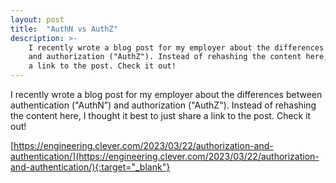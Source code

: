 ```yaml
---
layout: post
title:  "AuthN vs AuthZ"
description: >-
    I recently wrote a blog post for my employer about the differences between authentication ("AuthN”)
    and authorization ("AuthZ"). Instead of rehashing the content here, I thought it best to just share
    a link to the post. Check it out!
---
```


I recently wrote a blog post for my employer about the differences between authentication ("AuthN”)
and authorization ("AuthZ"). Instead of rehashing the content here, I thought it best to just share
a link to the post. Check it out!

[https://engineering.clever.com/2023/03/22/authorization-and-authentication/](https://engineering.clever.com/2023/03/22/authorization-and-authentication/){:target="_blank"}

